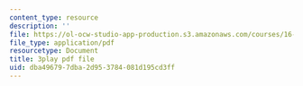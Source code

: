 ```yaml
---
content_type: resource
description: ''
file: https://ol-ocw-studio-app-production.s3.amazonaws.com/courses/16-842-fundamentals-of-systems-engineering-fall-2015/dba496797dba2d953784081d195cd3ff_rpGJsC5INd4.pdf
file_type: application/pdf
resourcetype: Document
title: 3play pdf file
uid: dba49679-7dba-2d95-3784-081d195cd3ff
---
```

